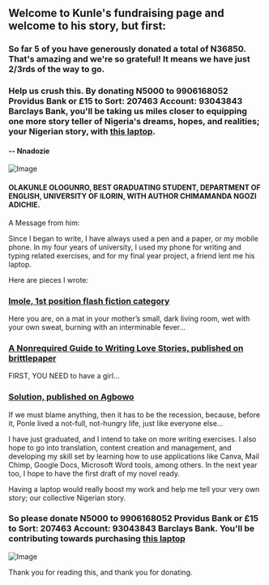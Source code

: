 ## Welcome to Kunle's fundraising page and welcome to his story, but first:

### So far 5 of you have generously donated a total of N36850. That's amazing and we're so grateful! It means we have just 2/3rds of the way to go. 
### Help us crush this. By donating N5000 to 9906168052 Providus Bank or £15 to Sort: 207463 Account: 93043843 Barclays Bank, you'll be taking us miles closer to equipping one more story teller of Nigeria's dreams, hopes, and realities; your Nigerian story, with [this laptop](https://www.amazon.com/Lenovo-Thinkpad-T420-Windows-Professional/dp/B00W4AMWCI).
#### -- Nnadozie


![Image](https://user-images.githubusercontent.com/56092000/66084902-a7bbb680-e567-11e9-8003-27aa7009cb27.png)

#### OLAKUNLE OLOGUNRO, BEST GRADUATING STUDENT, DEPARTMENT OF ENGLISH, UNIVERSITY OF ILORIN, WITH AUTHOR CHIMAMANDA NGOZI ADICHIE.

A Message from him:

Since I began to write, I have always used a pen and a paper, or my mobile phone. In my four years of university, I used my phone for writing and typing related exercises, and for my final year project, a friend lent me his laptop. 

Here are pieces I wrote:

### [Imole, 1st position flash fiction category](https://kreativediadem.com/imole-by-olakunle-ologunro-1st-position-flash-fiction-category/)
Here you are, on a mat in your mother’s small, dark living room, wet with your own sweat, burning with an interminable fever...

### [A Nonrequired Guide to Writing Love Stories, published on brittlepaper](https://brittlepaper.com/2018/05/nonrequired-guide-writing-love-stories-olakunle-ologunro-fiction/)
FIRST, YOU NEED to have a girl...

### [Solution, published on Agbowo](https://agbowo.org/solution-olakunle-ologunro/)
If we must blame anything, then it has to be the recession, because, before it, Ponle lived a not-full, not-hungry life, just like everyone else...


I have just graduated, and I intend to take on more writing exercises. I also hope to go into translation, content creation and management, and developing my skill set by learning how to use applications like Canva, Mail Chimp, Google Docs, Microsoft Word tools, among others. In the next year too, I hope to have the first draft of my novel ready.

Having a laptop would really boost my work and help me tell your very own story; our collective Nigerian story.

### So please donate N5000 to 9906168052 Providus Bank or £15 to Sort: 207463 Account: 93043843 Barclays Bank. You'll be contributing towards purchasing [this laptop](https://www.amazon.com/Lenovo-Thinkpad-T420-Windows-Professional/dp/B00W4AMWCI)

![Image](https://user-images.githubusercontent.com/56092000/66083009-527da600-e563-11e9-813a-d75f5923097a.png)

Thank you for reading this, and thank you for donating.

